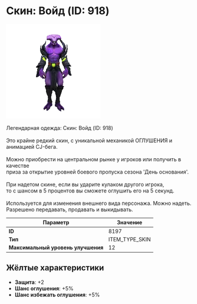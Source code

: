 # Скин: Войд  (ID: 918)

![Item Image](../img/8197.webp?raw=true)

Легендарная одежда: Скин: Войд  (ID: 918)<br><br>Это крайне редкий скин, с уникальной механикой ОГЛУШЕНИЯ и анимацией CJ-бега.<br><br>Можно приобрести на центральном рынке у игроков или получить в качестве<br>приза за открытие уровней боевого пропуска сезона 'День основания'.<br><br>При надетом скине, если вы ударите кулаком другого игрока, <br>то с шансом в 5 процентов вы сможете оглушить его на 5 секунд.<br><br>Используется для изменения внешнего вида персонажа. Можно надеть.<br>Разрешено передавать, продавать и выкидывать.


| Параметр | Значение |
|----------|----------|
| **ID** | 8197 |
| **Тип** | ITEM_TYPE_SKIN |
| **Максимальный уровень улучшения** | 12 |

## Жёлтые характеристики

- **Защита**: +2
- **Шанс оглушения**: +5%
- **Шанс избежать оглушения**: +5%

